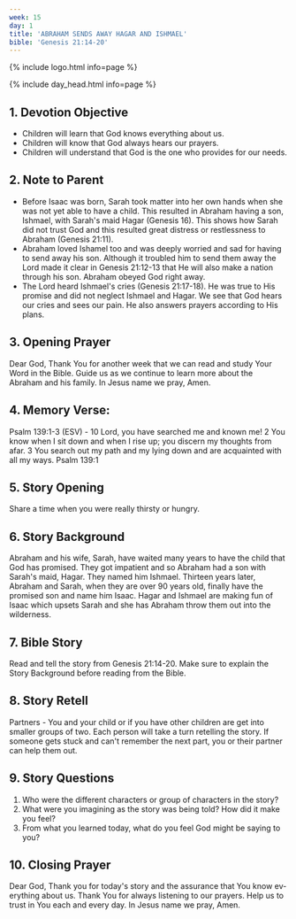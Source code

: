 ```yaml
---
week: 15
day: 1
title: 'ABRAHAM SENDS AWAY HAGAR AND ISHMAEL'
bible: 'Genesis 21:14-20'
---
```



{% include logo.html info=page %}

{% include day_head.html info=page %}

## 1. Devotion Objective
- Children will learn that God knows everything about us.
- Children will know that God always hears our prayers.
- Children will understand that God is the one who provides for our needs.

## 2. Note to Parent
- Before Isaac was born, Sarah took matter into her own hands when she was not yet able to have a child. This resulted in Abraham having a son, Ishmael, with Sarah's maid Hagar (Genesis 16). This shows how Sarah did not trust God and this resulted great distress or restlessness to Abraham (Genesis 21:11).
- Abraham loved Ishamel too and was deeply worried and sad for having to send away his son. Although it troubled him to send them away the Lord made it clear in Genesis 21:12-13 that He will also make a nation through his son. Abraham obeyed God right away.
- The Lord heard Ishmael's cries (Genesis 21:17-18). He was true to His promise and did not neglect Ishmael and Hagar. We see that God hears our cries and sees our pain. He also answers prayers according to His plans.

## 3. Opening Prayer
Dear God, Thank You for another week that we can read and study Your Word in the Bible. Guide us as we continue to learn more about the Abraham and his family. In Jesus name we pray, Amen.

## 4. Memory Verse:
Psalm 139:1-3 (ESV) - 10 Lord, you have searched me and known me! 2 You know when I sit down and when I rise up; you discern my thoughts from afar. 3 You search out my path and my lying down and are acquainted with all my ways. Psalm 139:1

## 5. Story Opening
Share a time when you were really thirsty or hungry.

## 6. Story Background
Abraham and his wife, Sarah, have waited many years to have the child that God has promised. They got impatient and so Abraham had a son with Sarah's maid, Hagar. They named him Ishmael. Thirteen years later, Abraham and Sarah, when they are over 90 years old, finally have the promised son and name him Isaac. Hagar and Ishmael are making fun of Isaac which upsets Sarah and she has Abraham throw them out into the wilderness.

## 7. Bible Story
Read and tell the story from Genesis 21:14-20. Make sure to explain the Story Background before reading from the Bible.

## 8. Story Retell
 Partners - You and your child or if you have other children are get into smaller groups of two. Each person will take a turn retelling the story. If someone gets stuck and can't remember the next part, you or their partner can help them out.

## 9. Story Questions
1. Who were the different characters or group of characters in the story?
2. What were you imagining as the story was being told? How did it make you feel?
3. From what you learned today, what do you feel God might be saying to you?

## 10. Closing Prayer
Dear God, Thank you for today's story and the assurance that You know ev- erything about us. Thank You for always listening to our prayers. Help us to trust in You each and every day. In Jesus name we pray, Amen.

